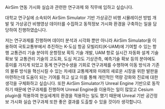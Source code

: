 AirSim 연동 가시화 실습과 관련한 연구과제 와 직무에 임하고 싶습니다.

대학교 연구실에 소속되어
AirSim Simulator 기반 가상공간 비행 시뮬레이션 방법 개발 및 
가상공간 비행영상 데이터를 수집하고 동적정보 가시화 환경을 구축하는 
일을 담당하여 진행하였습니다. 

저는 연구과제를 진행하며 데이터 분석과 시각화 뿐만 아니라 AirSim Simulator을 이용하여 국토교통부에서 
추진하는 K-도심 항공 모빌리티(K-UAM)에 기여할 수 있는 항행 교통관리 기술 분야의 운항정보 획득 기술 개발, 
UAM 항로 실시간 자동화 설계 기술 확보 및 교통관리 기술의 고도화, 도심 저고도 기상관측, 
예측기술 확보 등의 분야에도 흥미를 가지게 되었고 동계 연구연수생을 기회로 연구과제를 수행하며 이동 방식과 기존의 물류 방식을 혁신시킬 수 있는 차세대 교통체계와 
미래의 새로운 시장을 위한 발판을 마련하는데 도움이 되는 기여를 하고 싶고 이를 통해 
개인적인 역량 강화와 진로에 대한 생각을 구체화하고 싶습니다.
또한 AirSim Simulator가 Unreal Engine 기반으로 동작하기 때문에 연구과제를 
진행하며 Unreal Engine을 이용하는 일이 많았고 Cesium plugin을 적용하여 
현실세계의 환경을 적용하는 일도 했기 때문에 Unreal 기반 공간정보 가시화 
실습 연구과제 또한 좋은 결과를 도출할 수 있을 것이라 생각합니다.